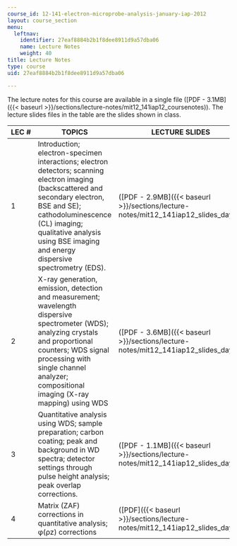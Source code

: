 ```yaml
---
course_id: 12-141-electron-microprobe-analysis-january-iap-2012
layout: course_section
menu:
  leftnav:
    identifier: 27eaf8884b2b1f8dee8911d9a57dba06
    name: Lecture Notes
    weight: 40
title: Lecture Notes
type: course
uid: 27eaf8884b2b1f8dee8911d9a57dba06

---
```


The lecture notes for this course are available in a single file ([PDF - 3.1MB]({{< baseurl >}}/sections/lecture-notes/mit12_141iap12_coursenotes)). The lecture slides files in the table are the slides shown in class.

| LEC # | TOPICS | LECTURE SLIDES |
| --- | --- | --- |
| 1 | Introduction; electron-specimen interactions; electron detectors; scanning electron imaging (backscattered and secondary electron, BSE and SE); cathodoluminescence (CL) imaging; qualitative analysis using BSE imaging and energy dispersive spectrometry (EDS). | ([PDF - 2.9MB]({{< baseurl >}}/sections/lecture-notes/mit12_141iap12_slides_day1)) |
| 2 | X-ray generation, emission, detection and measurement; wavelength dispersive spectrometer (WDS); analyzing crystals and proportional counters; WDS signal processing with single channel analyzer; compositional imaging (X-ray mapping) using WDS | ([PDF - 3.6MB]({{< baseurl >}}/sections/lecture-notes/mit12_141iap12_slides_day2)) |
| 3 | Quantitative analysis using WDS; sample preparation; carbon coating; peak and background in WD spectra; detector settings through pulse height analysis; peak overlap corrections. | ([PDF - 1.1MB]({{< baseurl >}}/sections/lecture-notes/mit12_141iap12_slides_day3)) |
| 4 | Matrix (ZAF) corrections in quantitative analysis; φ(ρz) corrections | ([PDF]({{< baseurl >}}/sections/lecture-notes/mit12_141iap12_slides_day4))